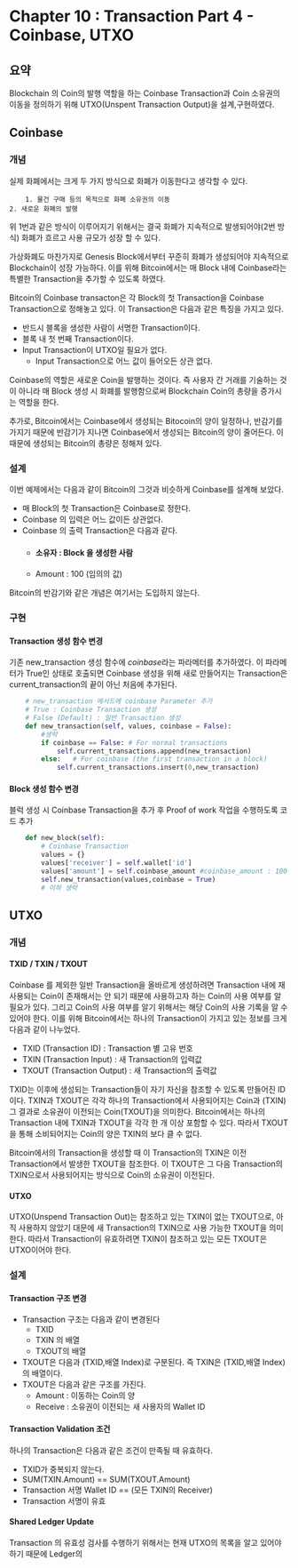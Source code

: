# Chapter 10 : Transaction Part 4 -  Coinbase, UTXO



## 요약

Blockchain 의 Coin의 발행 역할을 하는 Coinbase Transaction과 Coin 소유권의 이동을 정의하기 위해 UTXO(Unspent Transaction Output)을 설계,구현하였다.



## Coinbase

### 개념

실제 화폐에서는 크게 두 가지 방식으로 화폐가 이동한다고 생각할 수 있다.

       	1. 물건 구매 등의 목적으로 화폐 소유권의 이동
   	2. 새로운 화폐의 발행

위 1번과 같은 방식이 이루어지기 위해서는 결국 화폐가 지속적으로 발생되어야(2번 방식) 화폐가 흐르고 사용 규모가 성장 할 수 있다.

가상화폐도 마찬가지로 Genesis Block에서부터 꾸준히 화폐가 생성되어야 지속적으로 Blockchain이 성장 가능하다. 이를 위해 Bitcoin에서는 매 Block 내에 Coinbase라는 특별한 Transaction을 추가할 수 있도록 하였다.

[^https://bitcoin.org/en/glossary/coinbase-transaction]: Bitcoin Coinbase Transaction

Bitcoin의 Coinbase transacton은 각 Block의 첫 Transaction을 Coinbase Transaction으로 정해놓고 있다. 이 Transaction은 다음과 같은 특징을 가지고 있다.

 - 반드시 블록을 생성한 사람이 서명한 Transaction이다.
 - 블록 내 첫 번째 Transaction이다.
 - Input Transaction이 UTXO일 필요가 없다.
    - Input Transaction으로 어느 값이 들어오든 상관 없다.

Coinbase의 역할은 새로운 Coin을 발행하는 것이다. 즉 사용자 간 거래를 기술하는 것이 아니라 매 Block 생성 시 화폐를 발행함으로써 Blockchain Coin의 총량을 증가시는 역할을 한다. 

추가로, Bitcoin에서는 Coinbase에서 생성되는 Bitocoin의 양이 일정하나, 반감기를 가지기 때문에 반감기가 지나면 Coinbase에서 생성되는 Bitcoin의 양이 줄어든다. 이 때문에 생성되는 Bitcoin의 총량은 정해져 있다.

### 설계

이번 예제에서는 다음과 같이 Bitcoin의 그것과 비슷하게 Coinbase를 설계해 보았다. 

- 매 Block의 첫 Transaction은 Coinbase로 정한다.
- Coinbase 의 입력은 어느 값이든 상관없다.
- Coinbase 의 출력 Transaction은 다음과 같다.
  - #### 소유자 : Block 을 생성한 사람
  - Amount : 100 (임의의 값)

Bitcoin의 반감기와 같은 개념은 여기서는 도입하지 않는다.

### 구현

#### Transaction 생성 함수 변경

기존 new_transaction 생성 함수에 *coinbase*라는 파라메터를 추가하였다. 이 파라메터가 True인 상태로 호출되면 Coinbase 생성을 위해 새로 만들어지는 Transaction은 current_transaction의 끝이 아닌 처음에 추가된다.

```python
    # new_transaction 메서드에 coinbase Parameter 추가
    # True : Coinbase Transaction 생성
    # False (Default) : 일반 Transaction 생성
    def new_transaction(self, values, coinbase = False):
		#생략
        if coinbase == False: # For normal transactions
            self.current_transactions.append(new_transaction)
        else:   # For coinbase (the first transaction in a block)
            self.current_transactions.insert(0,new_transaction)
```

#### Block 생성 함수 변경

블럭 생성 시 Coinbase Transaction을 추가 후 Proof of work 작업을 수행하도록 코드 추가

```python
    def new_block(self):
        # Coinbase Transaction
        values = {}
        values['receiver'] = self.wallet['id']
        values['amount'] = self.coinbase_amount #coinbase_amount : 100
        self.new_transaction(values,coinbase = True)        
        # 이하 생략

```



## UTXO

### 개념

#### TXID / TXIN / TXOUT

Coinbase 를 제외한 일반 Transaction을 올바르게 생성하려면 Transaction 내에 재사용되는 Coin이 존재해서는 안 되기 때문에 사용하고자 하는 Coin의 사용 여부를 알 필요가 있다. 그리고 Coin의 사용 여부를 알기 위해서는 해당 Coin의 사용 기록을 알 수 있어야 한다.  이를 위해 Bitcoin에서는 하나의 Transaction이 가지고 있는 정보를 크게 다음과 같이 나누었다.

 * TXID (Transaction ID) : Transaction 별 고유 번호
 * TXIN (Transaction Input) : 새 Transaction의 입력값
 * TXOUT (Transaction Output) : 새 Transaction의 출력값

TXID는 이후에 생성되는 Transaction들이 자기 자신을 참조할 수 있도록 만들어진 ID이다. TXIN과 TXOUT은 각각 하나의 Transaction에서 사용되어지는 Coin과 (TXIN) 그 결과로 소유권이 이전되는 Coin(TXOUT)을 의미한다. Bitcoin에서는 하나의 Transaction 내에 TXIN과 TXOUT을 각각 한 개 이상 포함할 수 있다.  따라서 TXOUT을 통해 소비되어지는 Coin의 양은 TXIN의 보다 클 수 없다. 

Bitcoin에서의 Transaction을 생성할 때 이 Transaction의 TXIN은 이전 Transaction에서 발생한 TXOUT을 참조한다. 이 TXOUT은 그 다음 Transaction의 TXIN으로서 사용되어지는 방식으로 Coin의 소유권이 이전된다.

#### UTXO

UTXO(Unspend Transaction Out)는 참조하고 있는 TXIN이 없는 TXOUT으로, 아직 사용하지 않았기 대문에 새 Transaction의 TXIN으로 사용 가능한 TXOUT을 의미한다. 따라서 Transaction이 유효하려면 TXIN이 참조하고 있는 모든 TXOUT은 UTXO이어야 한다.



### 설계

#### Transaction 구조 변경

- Transaction 구조는 다음과 같이 변경된다
  - TXID
  - TXIN 의 배열
  - TXOUT의 배열
- TXOUT은 다음과 (TXID,배열 Index)로 구분된다. 즉 TXIN은 (TXID,배열 Index)의 배열이다.
- TXOUT은 다음과 같은 구조를 가진다.
  - Amount : 이동하는 Coin의 양
  - Receive : 소유권이 이전되는 새 사용자의 Wallet ID

#### Transaction Validation 조건

하나의 Transaction은 다음과 같은 조건이 만족될 때 유효하다.

* TXID가 중복되지 않는다.
* SUM(TXIN.Amount) == SUM(TXOUT.Amount)
* Transaction 서명 Wallet ID == (모든 TXIN의 Receiver)
* Transaction 서명이 유효

#### Shared Ledger Update

Transaction 의 유효성 검사를 수행하기 위해서는 현재 UTXO의 목록을 알고 있어야 하기 때문에 Ledger의 	